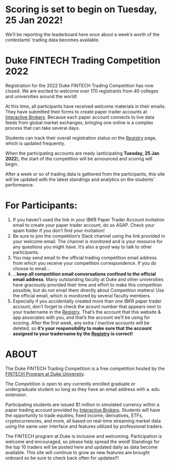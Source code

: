 
<!-- README.md is generated from README.Rmd. Please edit that file -->

# Scoring is set to begin on Tuesday, 25 Jan 2022!

We’ll be reporting the leaderboard here once about a week’s worth of the
contestants’ trading data becomes available.

# Duke FINTECH Trading Competition 2022

Registration for the 2022 Duke FINTECH Trading Competition has now
closed. We are excited to welcome over 170 registrants from 40 colleges
and universities around the world!

At this time, all participants have received welcome materials in their
emails. They have submitted their forms to create paper trader accounts
at [Interactive
Brokers](https://www.interactivebrokers.com/en/index.php?f=1338&gclid=CjwKCAjw6fCCBhBNEiwAem5SO84OkMDwq8mlx6lCjOmAmCNDUaLbhxtQuFSUlozy6iLEZtmsve2w-hoCQ9sQAvD_BwE).
Because each paper account connects to live data feeds from global
market exchanges, bringing one online is a complex process that can take
several days.

Students can track their overall registration status on the
[Registry](https://gothic-hedge-society.github.io/fintech.trading.competition/articles/registry.html)
page, which is updated frequently.

When the participating accounts are ready (anticipating **Tuesday, 25
Jan 2022**), the start of the competition will be announced and scoring
will begin.

After a week or so of trading data is gathered from the participants,
this site will be updated with the latest standings and analytics on the
students’ performance.

# For Participants:

1.  If you haven’t used the link in your IBKR Paper Trader Account
    invitation email to create your paper trader account, do so ASAP.
    Check your spam folder if you don’t find your invitation!
2.  Be sure to join the competition’s Slack channel using the link
    provided in your welcome email. The channel is monitored and is your
    resource for any questions you might have. It’s also a good way to
    talk to other participants.
3.  You may send email to the official trading competition email address
    from which you receive your competition correspondence. If you do
    choose to email…
4.  …**keep all competition email conversations confined to the official
    email address**. Many outstanding faculty at Duke and other
    universities have graciously provided their time and effort to make
    this competition possible, but do not email them directly about
    Competition matters! Use the official email, which is monitored by
    several faculty members.
5.  Especially if you accidentally created more than one IBKR paper
    trader account, don’t forget to check the acount number that appears
    next to your tradername in the
    [Registry](https://gothic-hedge-society.github.io/fintech.trading.competition/articles/registry.html).
    That’s the account that this website & app associates with you, and
    that’s the account we’ll be using for scoring. After the first week,
    any extra / inactive accounts will be deleted, so **it’s your
    responsibility to make sure that the account assigned to your
    tradername by the
    [Registry](https://gothic-hedge-society.github.io/fintech.trading.competition/articles/registry.html)
    is correct!**

# ABOUT

The Duke FINTECH Trading Competition is a free competition hosted by the
[FINTECH Program at Duke University](https://fintech.meng.duke.edu/).

The Competition is open to any currently enrolled graduate or
undergraduate student so long as they have an email address with a .edu
extension.

Participating students are issued $1 million in simulated currency
within a paper trading account provided by [Interactive
Brokers](https://www.interactivebrokers.com/en/index.php?f=1338&gclid=CjwKCAjw6fCCBhBNEiwAem5SO84OkMDwq8mlx6lCjOmAmCNDUaLbhxtQuFSUlozy6iLEZtmsve2w-hoCQ9sQAvD_BwE).
Students will have the opportunity to trade equities, fixed income,
derivatives, ETFs, cryptocurrencies, and more, all based on real-time
streaming market data using the same user interface and features
utilized by professional traders.

The FINTECH program at Duke is inclusive and welcoming. Participation is
welcome and encouraged, so please help spread the word! Standings for
the top 10 traders will be posted here and updated daily as data become
available. This site will continue to grow as new features are brought
onboard so be sure to check back often for updates!!!
